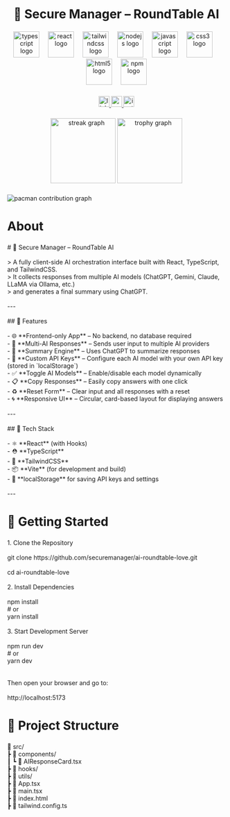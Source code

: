 <h1 align="center">🔐 Secure Manager – RoundTable AI</h1>

###

<div align="center">
  <img src="https://skillicons.dev/icons?i=ts" height="60" alt="typescript logo"  />
  <img width="12" />
  <img src="https://cdn.jsdelivr.net/gh/devicons/devicon/icons/react/react-original.svg" height="60" alt="react logo"  />
  <img width="12" />
  <img src="https://cdn.jsdelivr.net/gh/devicons/devicon/icons/tailwindcss/tailwindcss-original-wordmark.svg" height="60" alt="tailwindcss logo"  />
  <img width="12" />
  <img src="https://cdn.jsdelivr.net/gh/devicons/devicon/icons/nodejs/nodejs-original.svg" height="60" alt="nodejs logo"  />
  <img width="12" />
  <img src="https://cdn.jsdelivr.net/gh/devicons/devicon/icons/javascript/javascript-original.svg" height="60" alt="javascript logo"  />
  <img width="12" />
  <img src="https://cdn.jsdelivr.net/gh/devicons/devicon/icons/css3/css3-original.svg" height="60" alt="css3 logo"  />
  <img width="12" />
  <img src="https://cdn.jsdelivr.net/gh/devicons/devicon/icons/html5/html5-original.svg" height="60" alt="html5 logo"  />
  <img width="12" />
  <img src="https://cdn.jsdelivr.net/gh/devicons/devicon/icons/npm/npm-original-wordmark.svg" height="60" alt="npm logo"  />
</div>

###

<div align="center">
  <a href="https://www.linkedin.com/company/securemanager/" target="_blank">
    <img src="https://img.shields.io/static/v1?message=LinkedIn&logo=linkedin&label=&color=0077B5&logoColor=white&labelColor=&style=for-the-badge" height="25" alt="linkedin logo"  />
  </a>
  <a href="https://www.youtube.com/securemanager" target="_blank">
    <img src="https://img.shields.io/static/v1?message=Youtube&logo=youtube&label=&color=FF0000&logoColor=white&labelColor=&style=for-the-badge" height="25" alt="youtube logo"  />
  </a>
  <a href="https://www.instagram.com/securemanager" target="_blank">
    <img src="https://img.shields.io/static/v1?message=Instagram&logo=instagram&label=&color=E4405F&logoColor=white&labelColor=&style=for-the-badge" height="25" alt="instagram logo"  />
  </a>
</div>

###

<div align="center">
  <img src="https://streak-stats.demolab.com?user=securemanager&locale=en&mode=daily&theme=dracula&hide_border=false&border_radius=5&order=3" height="150" alt="streak graph"  />
  <img src="https://github-profile-trophy.vercel.app?username=securemanager&theme=dracula&column=-1&row=1&margin-w=8&margin-h=8&no-bg=false&no-frame=false&order=4" height="150" alt="trophy graph"  />
</div>

###

<picture>
  <source media="(prefers-color-scheme: dark)" srcset="https://raw.githubusercontent.com/securemanager/securemanager/output/pacman-contribution-graph-dark.svg">
  <source media="(prefers-color-scheme: light)" srcset="https://raw.githubusercontent.com/securemanager/securemanager/output/pacman-contribution-graph.svg">
  <img alt="pacman contribution graph" src="https://raw.githubusercontent.com/securemanager/securemanager/output/pacman-contribution-graph.svg">
</picture>

###

<h1 align="left">About</h1>

###

<p align="left"># 🔐 Secure Manager – RoundTable AI<br><br>> A fully client-side AI orchestration interface built with React, TypeScript, and TailwindCSS.  <br>> It collects responses from multiple AI models (ChatGPT, Gemini, Claude, LLaMA via Ollama, etc.)  <br>> and generates a final summary using ChatGPT.<br><br>---<br><br>## 📌 Features<br><br>- 🌐 **Frontend-only App** – No backend, no database required<br>- 🤖 **Multi-AI Responses** – Sends user input to multiple AI providers<br>- 🧠 **Summary Engine** – Uses ChatGPT to summarize responses<br>- 🔧 **Custom API Keys** – Configure each AI model with your own API key (stored in `localStorage`)<br>- ✅ **Toggle AI Models** – Enable/disable each model dynamically<br>- 📋 **Copy Responses** – Easily copy answers with one click<br>- ♻️ **Reset Form** – Clear input and all responses with a reset<br>- 🌀 **Responsive UI** – Circular, card-based layout for displaying answers<br><br>---<br><br>## 🧱 Tech Stack<br><br>- ⚛️ **React** (with Hooks)<br>- ⛑️ **TypeScript**<br>- 🎨 **TailwindCSS**<br>- 📦 **Vite** (for development and build)<br>- 💾 **localStorage** for saving API keys and settings<br><br>---</p>

###

<h1 align="left">🚀 Getting Started</h1>

###

<p align="left">1. Clone the Repository<br><br>git clone https://github.com/securemanager/ai-roundtable-love.git<br><br>cd ai-roundtable-love<br><br>2. Install Dependencies<br><br>npm install<br># or<br>yarn install<br><br>3. Start Development Server<br><br>npm run dev<br># or<br>yarn dev<br><br><br>Then open your browser and go to:<br><br>http://localhost:5173</p>

###

<h1 align="left">📂 Project Structure</h1>

###

<p align="left">📁 src/<br> ┣ 📂 components/<br> ┃ ┗ 📄 AIResponseCard.tsx<br> ┣ 📂 hooks/<br> ┣ 📂 utils/<br> ┣ 📄 App.tsx<br> ┣ 📄 main.tsx<br>┣ 📄 index.html<br>┣ 📄 tailwind.config.ts</p>

###
